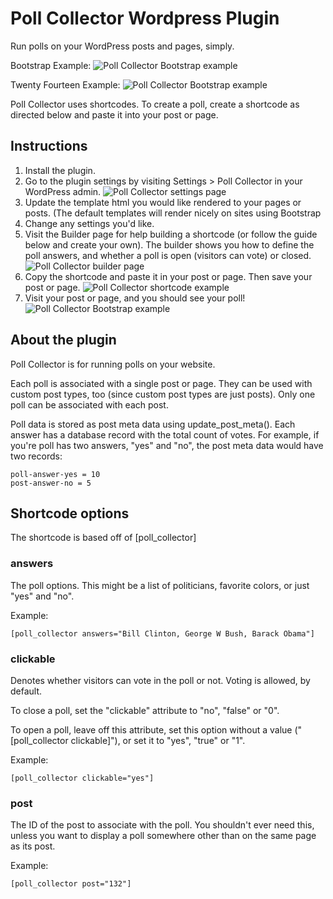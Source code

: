 Poll Collector Wordpress Plugin
=====

Run polls on your WordPress posts and pages, simply.

Bootstrap Example:
![Poll Collector Bootstrap example](https://raw.githubusercontent.com/gelform/poll-collector-wordpress-plugin/master/poll-collector/img/screenshot-post-bootstrap.png)

Twenty Fourteen Example:
![Poll Collector Bootstrap example](https://raw.githubusercontent.com/gelform/poll-collector-wordpress-plugin/master/poll-collector/img/screenshot-post-2014.png)

Poll Collector uses shortcodes. To create a poll, create a shortcode as directed below and paste it into your post or page.

Instructions
-----

1. Install the plugin.
1. Go to the plugin settings by visiting Settings > Poll Collector in your WordPress admin. ![Poll Collector settings page](https://raw.githubusercontent.com/gelform/poll-collector-wordpress-plugin/master/poll-collector/img/screenshot-settings.png)
1. Update the template html you would like rendered to your pages or posts. (The default templates will render nicely on sites using Bootstrap 
1. Change any settings you'd like.
1. Visit the Builder page for help building a shortcode (or follow the guide below and create your own). The builder shows you how to define the poll answers, and whether a poll is open (visitors can vote) or closed. ![Poll Collector builder page](https://raw.githubusercontent.com/gelform/poll-collector-wordpress-plugin/master/poll-collector/img/screenshot-builder.png)
1. Copy the shortcode and paste it in your post or page. Then save your post or page. ![Poll Collector shortcode example](https://raw.githubusercontent.com/gelform/poll-collector-wordpress-plugin/master/poll-collector/img/screenshot-admin-shortcode.png)
1. Visit your post or page, and you should see your poll! ![Poll Collector Bootstrap example](https://raw.githubusercontent.com/gelform/poll-collector-wordpress-plugin/master/poll-collector/img/screenshot-post-bootstrap.png)



About the plugin
-----

Poll Collector is for running polls on your website.

Each poll is associated with a single post or page. They can be used with custom post types, too (since custom post types are just posts). Only one poll can be associated with each post.

Poll data is stored as post meta data using update_post_meta(). Each answer has a database record with the total count of votes. For example, if you're poll has two answers, "yes" and "no", the post meta data would have two records:
```
poll-answer-yes = 10
post-answer-no = 5
```


Shortcode options
-----

The shortcode is based off of [poll_collector]

### answers
The poll options. This might be a list of politicians, favorite colors, or just "yes" and "no".

Example: 
```
[poll_collector answers="Bill Clinton, George W Bush, Barack Obama"]
```

### clickable
Denotes whether visitors can vote in the poll or not. Voting is allowed, by default.

To close a poll, set the "clickable" attribute to "no", "false" or "0". 

To open a poll, leave off this attribute, set this option without a value ("[poll_collector clickable]"), or set it to "yes", "true" or "1".

Example: 
```
[poll_collector clickable="yes"]
```

### post
The ID of the post to associate with the poll. You shouldn't ever need this, unless you want to display a poll somewhere other than on the same page as its post.

Example: 
```
[poll_collector post="132"]
```
